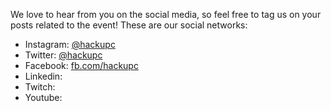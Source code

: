 We love to hear from you on the social media, so feel free to tag us on your posts related to the event! These are our social networks:

- Instagram: [@hackupc](https://www.instagram.com/hackupc/)
- Twitter: [@hackupc](https://twitter.com/HackUPC/)
- Facebook: [fb.com/hackupc](https://www.facebook.com/hackupc)
- Linkedin:
- Twitch:
- Youtube:
